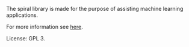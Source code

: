 The spiral library is made for the purpose of assisting machine learning applications.

For more information see <a href="https://abstractcontrol.wordpress.com/2015/12/24/introduction/">here</a>.

License: GPL 3.
